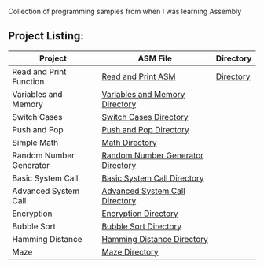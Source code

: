 Collection of programming samples from when I was learning Assembly

## Project Listing:
| Project | ASM File | Directory |
| - | - | - |
| Read and Print Function| [Read and Print ASM](https://github.com/Wuydts/Assembly-Basics/blob/master/Assembly%20Basics/read-print-func/read-print-func.asm) | [Directory](https://github.com/Wuydts/Assembly_Basics/tree/master/Assembly%20Basics/read-print-func)|
| Variables and Memory| [Variables and Memory Directory](https://github.com/Wuydts/Assembly_Basics/tree/master/Assembly%20Basics/variables_and_memory) | 
|  Switch Cases|[Switch Cases Directory](https://github.com/Wuydts/AssemblyBasics/blob/master/Assembly%20Basics/switchcase/switchcase.asm) 
| Push and Pop|[Push and Pop Directory](https://github.com/Wuydts/Assembly-Basics/blob/master/Assembly%20Basics/push-pop/push-pop.asm) |   
|  Simple Math|[Math Directory](https://github.com/Wuydts/Assembly-Basics/blob/master/Assembly%20Basics/simple_math/simple_math.asm) |  
|  Random Number Generator| [Random Number Generator Directory](https://github.com/Wuydts/Assembly-Basics/blob/master/Assembly%20Basics/randomgen/randomgen.asm) |  
|  Basic System Call|[Basic System Call Directory](https://github.com/Wuydts/Assembly-Basics/blob/master/Assembly%20Basics/syscall/syscall.asm) | 
| Advanced System Call|[Advanced System Call Directory](https://github.com/Wuydts/Assembly_Basics/tree/master/Assembly%20Basics/syscall_more_complex)|
|  Encryption|[Encryption Directory](https://github.com/Wuydts/Assembly-Basics/blob/master/Assembly%20Basics/encyption/encyption.asm) |  
|  Bubble Sort|[Bubble Sort Directory](https://github.com/Wuydts/Assembly-Basics/blob/master/Assembly%20Basics/sorting/sorting.asm) | 
|  Hamming Distance| [Hamming Distance Directory](https://github.com/Wuydts/Assembly-Basics/blob/master/Assembly%20Basics/hamdist/hamdist.asm) |
|  Maze| [Maze Directory](https://github.com/Wuydts/Assembly-Basics/blob/master/Assembly%20Basics/maze/maze.asm) |  


